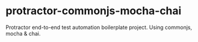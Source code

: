 # protractor-commonjs-mocha-chai
Protractor end-to-end test automation boilerplate project. Using commonjs, mocha &amp; chai.

